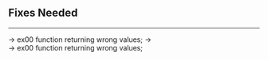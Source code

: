 ## Fixes Needed

----------------------------------------------

-> ex00 function returning wrong values;
->  
-> ex00 function returning wrong values;

